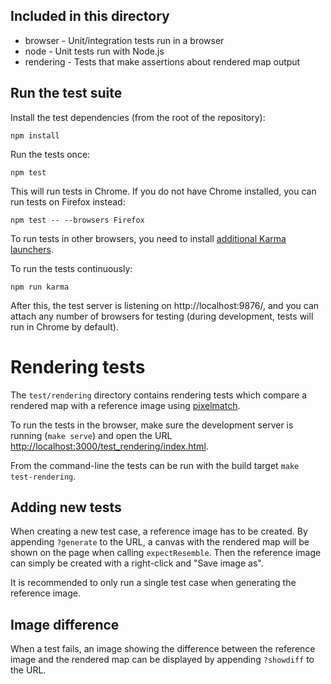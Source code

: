 ## Included in this directory

- browser - Unit/integration tests run in a browser
- node - Unit tests run with Node.js
- rendering - Tests that make assertions about rendered map output


## Run the test suite

Install the test dependencies (from the root of the repository):

    npm install

Run the tests once:

    npm test

This will run tests in Chrome.  If you do not have Chrome installed, you can run tests on Firefox instead:

    npm test -- --browsers Firefox

To run tests in other browsers, you need to install [additional Karma launchers](https://karma-runner.github.io/1.0/config/browsers.html).

To run the tests continuously:

    npm run karma

After this, the test server is listening on http://localhost:9876/, and you can
attach any number of browsers for testing (during development, tests will run
in Chrome by default).

# Rendering tests

The `test/rendering` directory contains rendering tests which compare a rendered map with a
reference image using [pixelmatch](https://github.com/mapbox/pixelmatch).

To run the tests in the browser, make sure the development server is running
(`make serve`) and open the URL
[http://localhost:3000/test_rendering/index.html](http://localhost:3000/test_rendering/index.html).

From the command-line the tests can be run with the build target `make test-rendering`.

## Adding new tests
When creating a new test case, a reference image has to be created. By appending `?generate`
to the URL, a canvas with the rendered map will be shown on the page when calling
`expectResemble`. Then the reference image can simply be created with a right-click
and "Save image as".

It is recommended to only run a single test case when generating the reference image.

## Image difference
When a test fails, an image showing the difference between the reference image and the
rendered map can be displayed by appending `?showdiff` to the URL.
